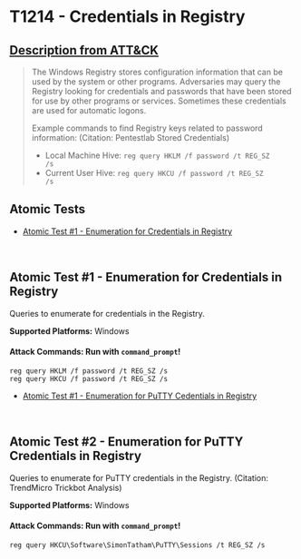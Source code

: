 # T1214 - Credentials in Registry
## [Description from ATT&CK](https://attack.mitre.org/wiki/Technique/T1214)
<blockquote>The Windows Registry stores configuration information that can be used by the system or other programs. Adversaries may query the Registry looking for credentials and passwords that have been stored for use by other programs or services. Sometimes these credentials are used for automatic logons.

Example commands to find Registry keys related to password information: (Citation: Pentestlab Stored Credentials)

* Local Machine Hive: <code>reg query HKLM /f password /t REG_SZ /s</code>
* Current User Hive: <code>reg query HKCU /f password /t REG_SZ /s</code></blockquote>

## Atomic Tests

- [Atomic Test #1 - Enumeration for Credentials in Registry](#atomic-test-1---enumeration-for-credentials-in-registry)


<br/>

## Atomic Test #1 - Enumeration for Credentials in Registry
Queries to enumerate for credentials in the Registry.

**Supported Platforms:** Windows



#### Attack Commands: Run with `command_prompt`! 
```
reg query HKLM /f password /t REG_SZ /s
reg query HKCU /f password /t REG_SZ /s
```

- [Atomic Test #1 - Enumeration for PuTTY Cedentials in Registry](#atomic-test-2---enumeration-for-credentials-in-registry)


<br/>

## Atomic Test #2 - Enumeration for PuTTY Credentials in Registry
Queries to enumerate for PuTTY credentials in the Registry. (Citation: TrendMicro Trickbot Analysis)

**Supported Platforms:** Windows



#### Attack Commands: Run with `command_prompt`! 
```
reg query HKCU\Software\SimonTatham\PuTTY\Sessions /t REG_SZ /s
```





<br/>
